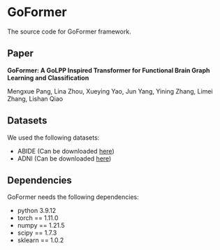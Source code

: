 # GoFormer
The source code for GoFormer framework.

## Paper
**GoFormer: A GoLPP Inspired Transformer for Functional Brain Graph Learning and Classification**

Mengxue Pang, Lina Zhou, Xueying Yao, Jun Yang, Yining Zhang, Limei Zhang, Lishan Qiao

## Datasets
We used the following datasets:

- ABIDE (Can be downloaded [here](http://fcon_1000.projects.nitrc.org/indi/abide/))
- ADNI (Can be downloaded [here](https://adni.loni.usc.edu/))

## Dependencies
GoFormer needs the following dependencies:

- python 3.9.12
- torch == 1.11.0
- numpy == 1.21.5
- scipy == 1.7.3
- sklearn == 1.0.2
